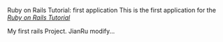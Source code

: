 Ruby on Rails Tutorial: first application
This is the first application for the
[*Ruby on Rails Tutorial*](http://railstutorial.org/)

My first rails Project.
JianRu modify...
